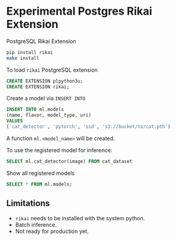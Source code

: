 # Experimental Postgres Rikai Extension

PostgreSQL Rikai Extension

```sh
pip install rikai
make install
```

To load `rikai` PostgreSQL extension

```sql
CREATE EXTENSION plpython3u;
CREATE EXTENSION rikai;
```

Create a model via `INSERT INTO`

```sql
INSERT INTO ml.models
(name, flavor, model_type, uri)
VALUES
('cat_detector', 'pytorch', 'ssd', 's3://bucket/to/cat.pth')
```

A function `ml.<model_name>` will be created.

To use the registered model for inference:

```sql
SELECT ml.cat_detector(image) FROM cat_dataset
```

Show all registered models

```sql
SELECT * FROM ml.models;
```

## Limitations

- `rikai` needs to be installed with the system python.
- Batch inference.
- Not ready for production yet.
